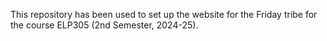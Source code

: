 This repository has been used to set up the website for the Friday tribe for the course ELP305 (2nd Semester, 2024-25).
